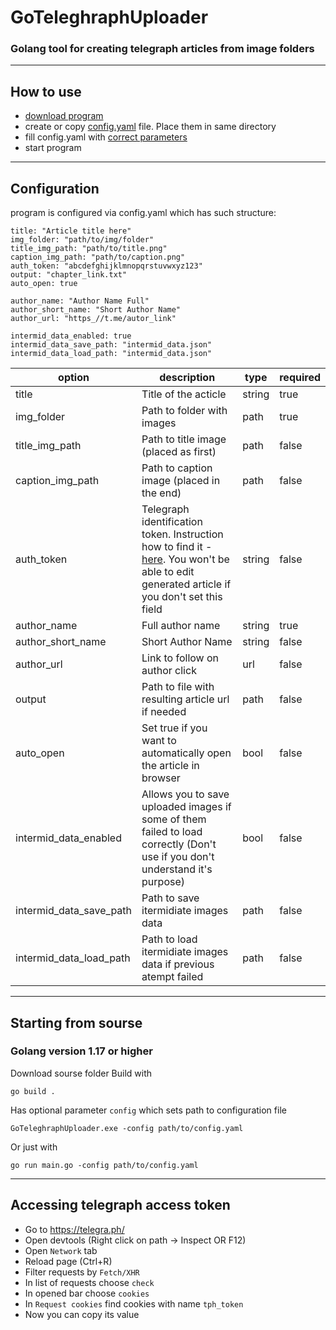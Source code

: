# GoTeleghraphUploader
### Golang tool for creating telegraph articles from image folders

---

## How to use
- [download program](https://github.com/ZUMORl/GoTeleghraphUploader/releases) 
- create or copy [config.yaml](https://github.com/ZUMORl/PsdCompiler/blob/master/config.yaml) file. Place them in same directory
- fill config.yaml with [correct parameters](#configuration)
- start program

---

## Configuration
program is configured via config.yaml which has such structure:
```
title: "Article title here"
img_folder: "path/to/img/folder"
title_img_path: "path/to/title.png"
caption_img_path: "path/to/caption.png"
auth_token: "abcdefghijklmnopqrstuvwxyz123"
output: "chapter_link.txt"
auto_open: true

author_name: "Author Name Full"
author_short_name: "Short Author Name"
author_url: "https_//t.me/autor_link"

intermid_data_enabled: true
intermid_data_save_path: "intermid_data.json"
intermid_data_load_path: "intermid_data.json"
```

| option | description | type | required |
|---|---|---|---|
| title | Title of the acticle | string | true |
| img_folder | Path to folder with images | path | true |
| title_img_path | Path to title image (placed as first) | path | false |
| caption_img_path | Path to caption image (placed in the end) | path | false |
| auth_token | Telegraph identification token. Instruction how to find it - [here](#accessing-telegraph-access-token). You won't be able to edit generated article if you don't set this field | string | false |
| author_name | Full author name | string | true |
| author_short_name | Short Author Name | string | false |
| author_url | Link to follow on author click | url | false |
| output | Path to file with resulting article url if needed | path | false |
| auto_open | Set true if you want to automatically open the article in browser | bool | false |
| intermid_data_enabled | Allows you to save uploaded images if some of them failed to load correctly (Don't use if you don't understand it's purpose) | bool | false |
| intermid_data_save_path | Path to save itermidiate images data | path | false |
| intermid_data_load_path | Path to load itermidiate images data if previous atempt failed | path | false |

---

## Starting from sourse

### Golang version 1.17 or higher

Download sourse folder
Build with
```
go build .
```
Has optional parameter ```config``` which sets path to configuration file
```
GoTeleghraphUploader.exe -config path/to/config.yaml
```

Or just with 
```
go run main.go -config path/to/config.yaml
```

---

## Accessing telegraph access token
- Go to https://telegra.ph/
- Open devtools (Right click on path -> Inspect OR F12)
- Open ```Network``` tab
- Reload page (Ctrl+R)
- Filter requests by ```Fetch/XHR```
- In list of requests choose ```check```
- In opened bar choose ```cookies```
- In ```Request cookies``` find cookies with name ```tph_token``` 
- Now you can copy its value
